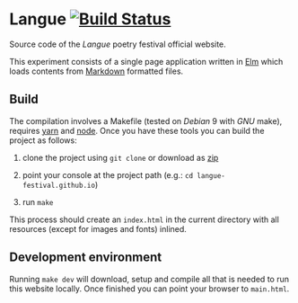 # Langue [![Build Status](https://travis-ci.org/langue-festival/langue-festival.github.io.svg?branch=master)](https://travis-ci.org/langue-festival/langue-festival.github.io)

Source code of the *Langue* poetry festival official website.

This experiment consists of a single page application written in [Elm](http://elm-lang.org) which loads contents from [Markdown](https://daringfireball.net/projects/markdown) formatted files.

## Build

The compilation involves a Makefile (tested on *Debian* 9 with *GNU* make), requires [yarn](https://yarnpkg.com) and [node](https://nodejs.org).
Once you have these tools you can build the project as follows:

1. clone the project using `git clone` or download as [zip](https://github.com/langue-festival/langue-festival.github.io/archive/master.zip)

2. point your console at the project path (e.g.: `cd langue-festival.github.io`)

3. run `make`

This process should create an `index.html` in the current directory with all resources (except for images and fonts) inlined.

## Development environment

Running `make dev` will download, setup and compile all that is needed to run this website locally. Once finished you can point your browser to `main.html`.
